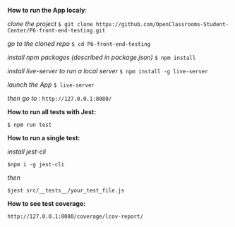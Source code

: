 **How to run the App localy**:

*clone the project*
`$ git clone https://github.com/OpenClassrooms-Student-Center/P6-front-end-testing.git`

*go to the cloned repo*
`$ cd P6-front-end-testing`

*install npm packages (described in package.json)*
`$ npm install`

*install live-server to run a local server*
`$ npm install -g live-server`

*launch the App*
`$ live-server`

*then go to :*
`http://127.0.0.1:8080/`


**How to run all tests with Jest:**

`$ npm run test`

**How to run a single test:**

*install jest-cli*

`$npm i -g jest-cli`

*then*

`$jest src/__tests__/your_test_file.js`

**How to see test coverage:**

`http://127.0.0.1:8080/coverage/lcov-report/`


